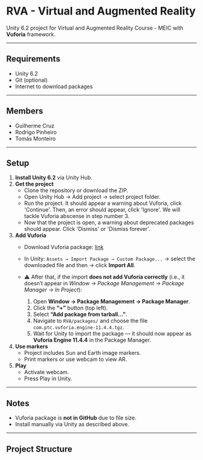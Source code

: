 # RVA - Virtual and Augmented Reality

Unity 6.2 project for Virtual and Augmented Reality Course - MEIC with **Vuforia** framework.

---

## Requirements

- Unity 6.2  
- Git (optional)  
- Internet to download packages

---

## Members

- Guilherme Cruz
- Rodrigo Pinheiro
- Tomás Monteiro

---

## Setup

1. **Install Unity 6.2** via Unity Hub.  
2. **Get the project**  
   - Clone the repository or download the ZIP.  
   - Open Unity Hub → Add project → select project folder.
   - Run the project. It should appear a warning about Vuforia, click 'Continue'. Then, an error should appear, click 'Ignore'. We will tackle Vuforia abscense in step number 3.
   - Now that the project is open, a warning about deprecated packages should appear. Click 'Dismiss' or 'Dismiss forever'.
3. **Add Vuforia**  
   - Download Vuforia package: [link](https://drive.google.com/file/d/1wB97NFgZQPUIoY1IleKmjGoG44A81A0N/view?usp=sharing)  
   - In Unity: `Assets → Import Package → Custom Package...` → select the downloaded file and then → click **Import All**.
   - ⚠️ After that, if the import **does not add Vuforia correctly** (i.e., it doesn’t appear in *Window → Package Management → Package Manager → In Project*):

     1. Open **Window → Package Management → Package Manager**.  
     2. Click the **“+”** button (top left).  
     3. Select **“Add package from tarball...”**.  
     4. Navigate to `RVA/packages/` and choose the file  
        `com.ptc.vuforia.engine-11.4.4.tgz`.  
     5. Wait for Unity to import the package — it should now appear as **Vuforia Engine 11.4.4** in the Package Manager.  
4. **Use markers**  
   - Project includes Sun and Earth image markers.  
   - Print markers or use webcam to view AR.  
5. **Play**  
   - Activate webcam.  
   - Press Play in Unity.  

---

## Notes

- Vuforia package is **not in GitHub** due to file size.  
- Install manually via Unity as described above.  

---

## Project Structure

